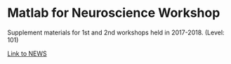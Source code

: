 
# Matlab for Neuroscience Workshop

Supplement materials for 1st and 2nd workshops held in 2017-2018. (Level: 101)

[Link to NEWS](https://nbml.ir/EN/posts/The-first-%E2%80%98MATLAB-for-neuroscientists%E2%80%99-workshop--was-held-in-national-brain-mapping-lab-on-March-2018#prettyPhoto)
